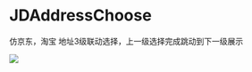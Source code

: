 # JDAddressChoose
仿京东，淘宝 地址3级联动选择，上一级选择完成跳动到下一级展示

![](/Users/liuxiwang/Desktop/lxwdemo/JDAddress/asangif.gif)

